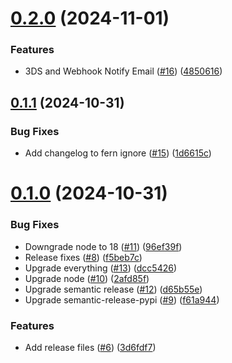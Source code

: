 # [0.2.0](https://github.com/Basis-Theory/python-sdk/compare/v0.1.1...v0.2.0) (2024-11-01)


### Features

* 3DS and Webhook Notify Email ([#16](https://github.com/Basis-Theory/python-sdk/issues/16)) ([4850616](https://github.com/Basis-Theory/python-sdk/commit/48506167eef57b37d030e460ff10cfef0a9c7390))

## [0.1.1](https://github.com/Basis-Theory/python-sdk/compare/v0.1.0...v0.1.1) (2024-10-31)


### Bug Fixes

* Add changelog to fern ignore ([#15](https://github.com/Basis-Theory/python-sdk/issues/15)) ([1d6615c](https://github.com/Basis-Theory/python-sdk/commit/1d6615c10d0ce13f1e7ff9831e209e4307f1b9e3))

# [0.1.0](https://github.com/Basis-Theory/python-sdk/compare/v0.0.1...v0.1.0) (2024-10-31)


### Bug Fixes

* Downgrade node to 18 ([#11](https://github.com/Basis-Theory/python-sdk/issues/11)) ([96ef39f](https://github.com/Basis-Theory/python-sdk/commit/96ef39f49dcc990a9312d7026c6e0a0436830f58))
* Release fixes ([#8](https://github.com/Basis-Theory/python-sdk/issues/8)) ([f5beb7c](https://github.com/Basis-Theory/python-sdk/commit/f5beb7c5ca76a2e6b4e3bde4f806151d4c3fc84b))
* Upgrade everything ([#13](https://github.com/Basis-Theory/python-sdk/issues/13)) ([dcc5426](https://github.com/Basis-Theory/python-sdk/commit/dcc542688733b2c14b93ca2f56d72e8a598b56a4))
* Upgrade node ([#10](https://github.com/Basis-Theory/python-sdk/issues/10)) ([2afd85f](https://github.com/Basis-Theory/python-sdk/commit/2afd85febd1528e48798c8ef214fbd6639574e21))
* Upgrade semantic release ([#12](https://github.com/Basis-Theory/python-sdk/issues/12)) ([d65b55e](https://github.com/Basis-Theory/python-sdk/commit/d65b55e37140f75dd9456fecc002695e711197bd))
* Upgrade semantic-release-pypi ([#9](https://github.com/Basis-Theory/python-sdk/issues/9)) ([f61a944](https://github.com/Basis-Theory/python-sdk/commit/f61a944d66908c532dd2ff95d58707d77587a76e))


### Features

* Add release files ([#6](https://github.com/Basis-Theory/python-sdk/issues/6)) ([3d6fdf7](https://github.com/Basis-Theory/python-sdk/commit/3d6fdf7d4c41fcbc01cbabdebfcb9db64aef99ec))
